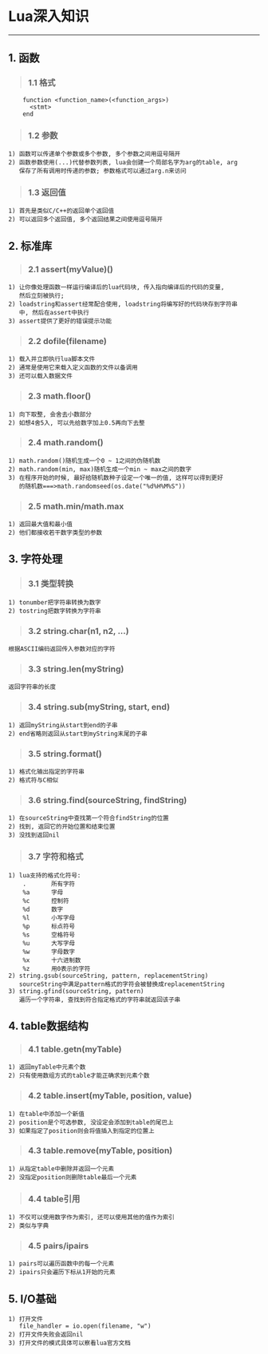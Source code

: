 # **Lua深入知识** #
***


## **1. 函数** ##
> ### **1.1 格式** ###
        function <function_name>(<function_args>)
          <stmt>
        end
> ### **1.2 参数** ###
    1) 函数可以传递单个参数或多个参数, 多个参数之间用逗号隔开
    2) 函数参数使用(...)代替参数列表, lua会创建一个局部名字为arg的table, arg
       保存了所有调用时传递的参数; 参数格式可以通过arg.n来访问
> ### **1.3 返回值** ###
    1) 首先是类似C/C++的返回单个返回值
    2) 可以返回多个返回值, 多个返回结果之间使用逗号隔开




## **2. 标准库** ##
> ### **2.1 assert(myValue)()** ###
    1) 让你像处理函数一样运行编译后的lua代码块, 传入指向编译后的代码的变量, 
       然后立刻被执行;
    2) loadstring和assert经常配合使用, loadstring将编写好的代码块存到字符串
       中, 然后在assert中执行
    3) assert提供了更好的错误提示功能
> ### **2.2 dofile(filename)** ###
    1) 载入并立即执行lua脚本文件
    2) 通常是使用它来载入定义函数的文件以备调用
    3) 还可以载入数据文件
> ### **2.3 math.floor()** ###
    1) 向下取整, 会舍去小数部分
    2) 如想4舍5入, 可以先给数字加上0.5再向下去整
> ### **2.4 math.random()** ###
    1) math.random()随机生成一个0 ~ 1之间的伪随机数
    2) math.random(min, max)随机生成一个min ~ max之间的数字
    3) 在程序开始的时候, 最好给随机数种子设定一个唯一的值, 这样可以得到更好
       的随机数===>math.randomseed(os.date("%d%H%M%S"))
> ### **2.5 math.min/math.max** ###
    1) 返回最大值和最小值
    2) 他们都接收若干数字类型的参数



## **3. 字符处理** ##
> ### **3.1 类型转换** ###
    1) tonumber把字符串转换为数字
    2) tostring把数字转换为字符串
> ### **3.2 string.char(n1, n2, ...)** ###
    根据ASCII编码返回传入参数对应的字符
> ### **3.3 string.len(myString)** ###
    返回字符串的长度
> ### **3.4 string.sub(myString, start, end)** ###
    1) 返回myString从start到end的子串
    2) end省略则返回从start到myString末尾的子串
> ### **3.5 string.format()** ###
    1) 格式化输出指定的字符串
    2) 格式符与C相似
> ### **3.6 string.find(sourceString, findString)** ###
    1) 在sourceString中查找第一个符合findString的位置
    2) 找到, 返回它的开始位置和结束位置
    3) 没找到返回nil
> ### **3.7 字符和格式** ###
    1) lua支持的格式化符号:
        .       所有字符
        %a      字母
        %c      控制符
        %d      数字
        %l      小写字母
        %p      标点符号
        %s      空格符号
        %u      大写字母
        %w      字母数字
        %x      十六进制数
        %z      用0表示的字符
    2) string.gsub(sourceString, pattern, replacementString)
       sourceString中满足pattern格式的字符会被替换成replacementString
    3) string.gfind(sourceString, pattern)
       遍历一个字符串, 查找到符合指定格式的字符串就返回该子串




## **4. table数据结构** ##
> ### **4.1 table.getn(myTable)** ###
    1) 返回myTable中元素个数
    2) 只有使用数组方式的table才能正确求到元素个数
> ### **4.2 table.insert(myTable, position, value)** ###
    1) 在table中添加一个新值
    2) position是个可选参数, 没设定会添加到table的尾巴上
    3) 如果指定了position则会将值插入到指定的位置上
> ### **4.3 table.remove(myTable, position)** ###
    1) 从指定table中删除并返回一个元素
    2) 没指定position则删除table最后一个元素
> ### **4.4 table引用** ###
    1) 不仅可以使用数字作为索引, 还可以使用其他的值作为索引
    2) 类似与字典
> ### **4.5 pairs/ipairs** ###
    1) pairs可以遍历函数中的每一个元素
    2) ipairs只会遍历下标从1开始的元素



## **5. I/O基础** ##
    1) 打开文件
       file_handler = io.open(filename, "w")
    2) 打开文件失败会返回nil
    3) 打开文件的模式具体可以察看lua官方文档
